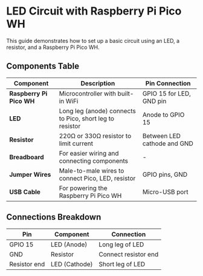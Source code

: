 # LED Circuit with Raspberry Pi Pico WH

This guide demonstrates how to set up a basic circuit using an LED, a resistor, and a Raspberry Pi Pico WH.

## Components Table

| Component           | Description                                         | Pin Connection            |
|---------------------|-----------------------------------------------------|---------------------------|
| **Raspberry Pi Pico WH** | Microcontroller with built-in WiFi                  | GPIO 15 for LED, GND pin   |
| **LED**             | Long leg (anode) connects to Pico, short leg to resistor | Anode to GPIO 15           |
| **Resistor**        | 220Ω or 330Ω resistor to limit current               | Between LED cathode and GND|
| **Breadboard**      | For easier wiring and connecting components          | -                         |
| **Jumper Wires**    | Male-to-male wires to connect Pico, LED, resistor    | GPIO pins, GND             |
| **USB Cable**       | For powering the Raspberry Pi Pico WH                | Micro-USB port             |

## Connections Breakdown

| **Pin**      | **Component**  | **Connection**       |
|--------------|----------------|----------------------|
| GPIO 15      | LED (Anode)    | Long leg of LED      |
| GND          | Resistor       | Connect resistor end |
| Resistor end | LED (Cathode)  | Short leg of LED     |


